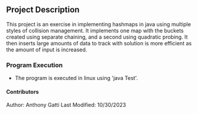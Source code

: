 ## Project Description
This project is an exercise in implementing hashmaps in java using multiple styles of collision management. It implements one map with the buckets created using separate chaining, and a second using quadratic probing. It then inserts large amounts of data to track with solution is more efficient as the amount of input is increased.

### Program Execution
* The program is executed in linux using 'java Test'.

#### Contributors
Author: Anthony Gatti
Last Modified: 10/30/2023